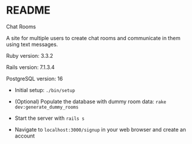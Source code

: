 # README

Chat Rooms

A site for multiple users to create chat rooms and communicate in them using text messages.

Ruby version: 3.3.2

Rails version: 7.1.3.4

PostgreSQL version: 16

- Initial setup: `./bin/setup`

- (Optional) Populate the database with dummy room data: `rake dev:generate_dummy_rooms`

- Start the server with `rails s`

- Navigate to `localhost:3000/signup` in your web browser and create an account

